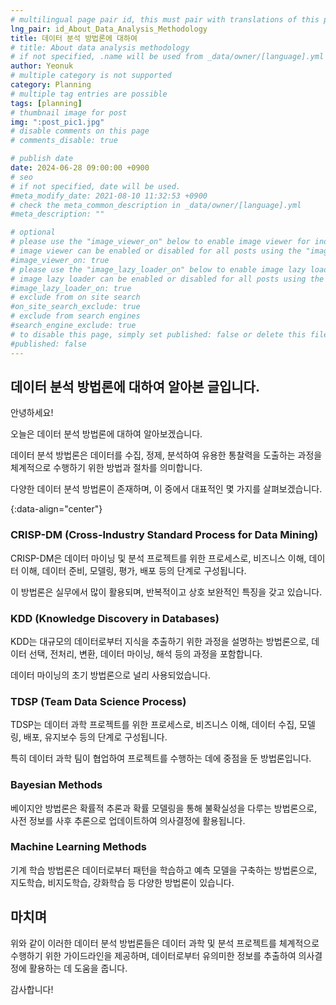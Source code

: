 ```yaml
---
# multilingual page pair id, this must pair with translations of this page. (This name must be unique)
lng_pair: id_About_Data_Analysis_Methodology
title: 데이터 분석 방법론에 대하여
# title: About data analysis methodology
# if not specified, .name will be used from _data/owner/[language].yml
author: Yeonuk
# multiple category is not supported
category: Planning
# multiple tag entries are possible
tags: [planning]
# thumbnail image for post
img: ":post_pic1.jpg"
# disable comments on this page
# comments_disable: true

# publish date
date: 2024-06-28 09:00:00 +0900
# seo
# if not specified, date will be used.
#meta_modify_date: 2021-08-10 11:32:53 +0900
# check the meta_common_description in _data/owner/[language].yml
#meta_description: ""

# optional
# please use the "image_viewer_on" below to enable image viewer for individual pages or posts (_posts/ or [language]/_posts folders).
# image viewer can be enabled or disabled for all posts using the "image_viewer_posts: true" setting in _data/conf/main.yml.
#image_viewer_on: true
# please use the "image_lazy_loader_on" below to enable image lazy loader for individual pages or posts (_posts/ or [language]/_posts folders).
# image lazy loader can be enabled or disabled for all posts using the "image_lazy_loader_posts: true" setting in _data/conf/main.yml.
#image_lazy_loader_on: true
# exclude from on site search
#on_site_search_exclude: true
# exclude from search engines
#search_engine_exclude: true
# to disable this page, simply set published: false or delete this file
#published: false
---
```


<!-- outline-start -->

## 데이터 분석 방법론에 대하여 알아본 글입니다.

안녕하세요!

오늘은 데이터 분석 방법론에 대하여 알아보겠습니다.

데이터 분석 방법론은 데이터를 수집, 정제, 분석하여 유용한 통찰력을 도출하는 과정을 체계적으로 수행하기 위한 방법과 절차를 의미합니다.

다양한 데이터 분석 방법론이 존재하며, 이 중에서 대표적인 몇 가지를 살펴보겠습니다.

{:data-align="center"}

<!-- outline-end -->

### CRISP-DM (Cross-Industry Standard Process for Data Mining)

CRISP-DM은 데이터 마이닝 및 분석 프로젝트를 위한 프로세스로, 비즈니스 이해, 데이터 이해, 데이터 준비, 모델링, 평가, 배포 등의 단계로 구성됩니다.

이 방법론은 실무에서 많이 활용되며, 반복적이고 상호 보완적인 특징을 갖고 있습니다.

### KDD (Knowledge Discovery in Databases)

KDD는 대규모의 데이터로부터 지식을 추출하기 위한 과정을 설명하는 방법론으로, 데이터 선택, 전처리, 변환, 데이터 마이닝, 해석 등의 과정을 포함합니다.

데이터 마이닝의 초기 방법론으로 널리 사용되었습니다.

### TDSP (Team Data Science Process)

TDSP는 데이터 과학 프로젝트를 위한 프로세스로, 비즈니스 이해, 데이터 수집, 모델링, 배포, 유지보수 등의 단계로 구성됩니다.

특히 데이터 과학 팀이 협업하여 프로젝트를 수행하는 데에 중점을 둔 방법론입니다.

### Bayesian Methods

베이지안 방법론은 확률적 추론과 확률 모델링을 통해 불확실성을 다루는 방법론으로, 사전 정보를 사후 추론으로 업데이트하여 의사결정에 활용됩니다.

### Machine Learning Methods

기계 학습 방법론은 데이터로부터 패턴을 학습하고 예측 모델을 구축하는 방법론으로, 지도학습, 비지도학습, 강화학습 등 다양한 방법론이 있습니다.

## 마치며

위와 같이 이러한 데이터 분석 방법론들은 데이터 과학 및 분석 프로젝트를 체계적으로 수행하기 위한 가이드라인을 제공하며, 데이터로부터 유의미한 정보를 추출하여 의사결정에 활용하는 데 도움을 줍니다.

감사합니다!
